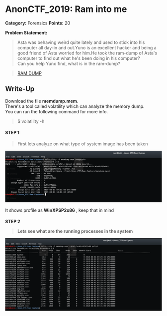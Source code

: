 
# AnonCTF_2019: Ram into me

**Category:** Forensics
**Points:** 20

**Problem Statement:**
><P>Asta was behaving weird quite lately and used to stick into his computer all day-in and out.Yuno is an excellent hacker and being a good friend of Asta worried for him.He took the ram-dump of Asta's computer to find out what he's been doing in his computer?<BR>Can you help Yuno find, what is in the ram-dump?</P>

><A href="https://drive.google.com/drive/folders/1hLNtA_XvuAaERG3m6RpuoodILEBFJEbs?usp=sharing">RAM DUMP</A>

## Write-Up
Download the file <B>memdump.mem</B>.<BR>
There's a tool called volatility which can analyze the memory dump.<BR>
You can run the following command for more info.
><P>$ volatility -h</P>

<h4>STEP 1</h4>

> First lets analyze on  what type of system image has been taken<BR>
   
   ![Attached Image](Capture.PNG)

<P>It shows profile as <B>WinXPSP2x86</B> , keep that in mind</P>

<h4>STEP 2</h>

> Lets see what are the running processes in the system
  
  ![Attached Image](Capture2.PNG)
